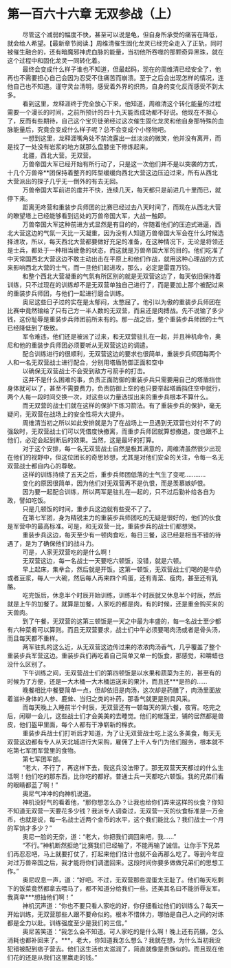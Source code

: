 <h1>第一百六十六章 无双参战（上）</h1>
<div id="content">&nbsp&nbsp&nbsp&nbsp&nbsp&nbsp&nbsp&nbsp
 尽管这个减弱的幅度不快，甚至可以说是龟，但自身所承受的痛苦在降低，就会给人希望。【最新章节阅读.】周维清催生固化龙灵已经完全走入了正轨，同时被催生融合的，还有暗魔邪神虎血脉的能量，当初他所吞噬的那颗奇异黑珠，就在这个过程中和固化龙灵一同转化着。
 <br/>&nbsp&nbsp&nbsp&nbsp&nbsp&nbsp&nbsp&nbsp
 最终会变成什么样子谁也不知道，但最起码，现在的周维清已经安全了，他再也不需要担心自己会因为忍受不住痛苦而崩溃。至于之后会出现怎样的情况，连他自己也不知道。谨守灵台清明，感受着外界的炽热，自身的变化反而感受不到太多。
 <br/>&nbsp&nbsp&nbsp&nbsp&nbsp&nbsp&nbsp&nbsp
 看到这里，龙释涯终于完全放心下来，他知道，周维清这个转化能量的过程需要一个漫长的时间，之前所预计的四十九天能否成功都不好说。他现在不担心了，反而有些期待，自己这个宝贝徒弟经过这次催生固化龙灵和他自身那特殊的血脉能量后，究竟会变成什么样子呢？总不会变成个小怪物吧。
 <br/>&nbsp&nbsp&nbsp&nbsp&nbsp&nbsp&nbsp&nbsp
 一想到这里，龙释涯嘴角处不禁流露出一丝淡淡的微笑，他并没有离开，而是找了一处没有岩浆的地方就那么盘膝坐下修炼起来。
 <br/>&nbsp&nbsp&nbsp&nbsp&nbsp&nbsp&nbsp&nbsp
 北疆，西北大营。无双营。
 <br/>&nbsp&nbsp&nbsp&nbsp&nbsp&nbsp&nbsp&nbsp
 万兽帝国大军已经开始有所行动了，只是这一次他们并不是以突袭的方式，十几个万兽帝**团保持着整齐的阵型缓缓向西北大营这边压迫过来，所有从西北大营派出的探子几乎无一倒外的有去无回。
 <br/>&nbsp&nbsp&nbsp&nbsp&nbsp&nbsp&nbsp&nbsp
 万兽帝国大军前进的度并不快，连续几天，每天都只是前进几十里而已，就停下来。
 <br/>&nbsp&nbsp&nbsp&nbsp&nbsp&nbsp&nbsp&nbsp
 距离无咚营和重装步兵师团的比赛已经过去八天时间了，而现在从西北大营的瞭望塔上已经能够看到远处的万兽帝国大军，大战一触即。
 <br/>&nbsp&nbsp&nbsp&nbsp&nbsp&nbsp&nbsp&nbsp
 万兽帝国大军这种前进方式显然是有目的的，伴随着他们的压迫式进逼，西北大营这边的气氛一天比一天凝重，因为没有人知道万兽帝国大军会在什么时候选择进攻，所以，每天西北大营都要做好充足的准备，在这种情况下，无论是将领还是士兵，都处于一种相当疲惫的状态，而这就是万兽帝国大军的目的。他们吃准了中天常国西北大营这边不敢主动出击在平原上和他们作战，就用这种心理战的方式来影响西北大营的士气，而一旦他们起进攻，那么，必定是雷霆万钧。
 <br/>&nbsp&nbsp&nbsp&nbsp&nbsp&nbsp&nbsp&nbsp
 和整个西北大营凝重的气氛有所区别的就是无双营这边了，每天依旧保持着训练，只不过现在的训练却不是无双营单独自己进行了，而是要加上那个被配过来的重装步兵师团，与他们一起进行磨合训练。
 <br/>&nbsp&nbsp&nbsp&nbsp&nbsp&nbsp&nbsp&nbsp
 奥尼这些日子过的实在是太郁闷，太憋屈了。他引以为傲的重装步兵师团在比赛中竟然输给了只有己方一半人数的无双营，而且还是肉搏战。先不说输了多少钱，这份耻辱是重装步兵师团前所未有的。那一战之后，整个重装步兵师团的士气已经降低到了极致。
 <br/>&nbsp&nbsp&nbsp&nbsp&nbsp&nbsp&nbsp&nbsp
 军令难违，他们还是被派了过来，和无双营驻扎在一起，并且神机命令，奥尼和他的重装步兵师团必须要听从无双营这边的调遣。
 <br/>&nbsp&nbsp&nbsp&nbsp&nbsp&nbsp&nbsp&nbsp
 配合训练进行的很顺利，无双营这边的要求也很简单，重装步兵师团每两个人和一名无双营战士进行配合，分别用塔盾防御正面和空中
 <br/>&nbsp&nbsp&nbsp&nbsp&nbsp&nbsp&nbsp&nbsp
 以确保无双营战士不会受到敌方弓箭手的打击。
 <br/>&nbsp&nbsp&nbsp&nbsp&nbsp&nbsp&nbsp&nbsp
 这并不是什么困难的事，负责正面防御的重装步兵只需要用自己的塔盾挡住身体就可以了，甚至不需要费力，负责防御上空的也只要举起塔盾挡住空中就行，两个人每一段时间交换一次，对这些以力量选拔出来的重步兵根本不算什么。
 <br/>&nbsp&nbsp&nbsp&nbsp&nbsp&nbsp&nbsp&nbsp
 而无双营的战士们就在这样的保护下练习箭法。有了重装步兵的保护，毫无疑问，无双营在战场上的安全性将大大提升。
 <br/>&nbsp&nbsp&nbsp&nbsp&nbsp&nbsp&nbsp&nbsp
 周维清当初之所以如此安排就是为了在战场上一旦遇到无双营也对付不了的强敌时，无双营战士们可以凭借度快撤离，而重步兵师团就算想撤退，度也跟不上他们，必定会起到断后的效果。当然，这是最坏的打算。
 <br/>&nbsp&nbsp&nbsp&nbsp&nbsp&nbsp&nbsp&nbsp
 对于这个安排，每一名无双营战士自然是极其满意的，周维清虽然很少出现在他们的视野中，但这位团长的奇思妙想，尤其是对他们安全的关注，令每一名无双营战士都自内心的尊敬。
 <br/>&nbsp&nbsp&nbsp&nbsp&nbsp&nbsp&nbsp&nbsp
 这样的训练持续了五天之后，重步兵师团低落的士气生了变呢…………
 <br/>&nbsp&nbsp&nbsp&nbsp&nbsp&nbsp&nbsp&nbsp
 变化的原因很简单，因为他们对无双营再不是仇恨，而是羡慕嫉妒恨。
 <br/>&nbsp&nbsp&nbsp&nbsp&nbsp&nbsp&nbsp&nbsp
 因为要一起配合训练，所以两军是驻扎在—起的，只不过后勤补给各自为政，譬如吃饭。
 <br/>&nbsp&nbsp&nbsp&nbsp&nbsp&nbsp&nbsp&nbsp
 只是几顿饭的时间，重步兵这边就有些受不了了。
 <br/>&nbsp&nbsp&nbsp&nbsp&nbsp&nbsp&nbsp&nbsp
 在第七军团，身为精锐主力的重装步兵师团吃的无疑是很好的，他们的伙食是军营中的最高标准。可是，和无双营一比，重装步兵的战士们都想哭。
 <br/>&nbsp&nbsp&nbsp&nbsp&nbsp&nbsp&nbsp&nbsp
 重装步兵这边，每天至少有一顿肉食吃，每日三餐，这已经是相当不错的待遇了，是为了确保他们的战斗力。
 <br/>&nbsp&nbsp&nbsp&nbsp&nbsp&nbsp&nbsp&nbsp
 可是，人家无双营吃的是什么啊！
 <br/>&nbsp&nbsp&nbsp&nbsp&nbsp&nbsp&nbsp&nbsp
 无双营这边，每一名战士一天要吃六顿饭，没错，就是六顿。
 <br/>&nbsp&nbsp&nbsp&nbsp&nbsp&nbsp&nbsp&nbsp
 早上起床，集丵合，然后就是开饭。这第一顿饭，无双营战士们喝的是牛奶或者豆浆，每人一大碗，然后每人再来四个鸡蛋，还有青菜、瘦肉，甚至还有乳酪。
 <br/>&nbsp&nbsp&nbsp&nbsp&nbsp&nbsp&nbsp&nbsp
 吃完饭后，休息半个时辰开始训练，训练半个时辰就又休息半个时辰，然后就是上午的加餐了。就算是加餐，人家吃的都是肉，有的时候，还是重金购买来的天兽肉。
 <br/>&nbsp&nbsp&nbsp&nbsp&nbsp&nbsp&nbsp&nbsp
 到了午餐，无双营的这第三顿饭是一天之中最为丰盛的，每一名战士至少都有六种菜肴可以算则。而且无双营要求，战士们中午必须要喝肉汤或者是骨头汤，而且每天都不重样。
 <br/>&nbsp&nbsp&nbsp&nbsp&nbsp&nbsp&nbsp&nbsp
 两军驻扎的这么近，从无双营这边传过来的浓浓肉汤香气，几乎覆盖了整个重装步兵军营这边。重装步兵们再吃着自己简单又单一的饭食，那感觉，和嚼蜡也没什么区别了。
 <br/>&nbsp&nbsp&nbsp&nbsp&nbsp&nbsp&nbsp&nbsp
 下午训练之间，无双营战士们的第四顿饭是以水果和蔬菜为主的，甚至有的时候为了方便，还是一大木桶一大木桶运送来的果汁，而且还***是热的……
 <br/>&nbsp&nbsp&nbsp&nbsp&nbsp&nbsp&nbsp&nbsp
 晚餐相比中餐要简单一点，但却依旧是肉汤，这次却是药膳了，肉汤里面放着滋补身体的人参、鹿耸、当归之类的补药，那香气就更是别具风采。
 <br/>&nbsp&nbsp&nbsp&nbsp&nbsp&nbsp&nbsp&nbsp
 而每天晚上入睡前半个时辰，无双营还有一顿每天的第六餐，夜宵。吃完之后，闲聊一会儿，这些战士们才会美美的去睡觉。他们的帐篷里，铺的居然都是兽皮，他们盔甲里面，每个人都有干净崭新的棉衣。
 <br/>&nbsp&nbsp&nbsp&nbsp&nbsp&nbsp&nbsp&nbsp
 重装步兵战士们打听后才知道，为了让无双营战士吃上这么多美食，每天无双营这边都有专人从天北城进行大采购，雇佣了上千人专门为他们服务，根本就不吃第七军团军营里的食物。
 <br/>&nbsp&nbsp&nbsp&nbsp&nbsp&nbsp&nbsp&nbsp
 第七军团军部。
 <br/>&nbsp&nbsp&nbsp&nbsp&nbsp&nbsp&nbsp&nbsp
 “老大，不行了，再这样下去，我这兵没法带了。那无双营天天都过的什么生活啊！他们吃的那东西，比你吃的都好。普通士兵一天都吃六顿饭。我的兄弟们看的眼睛都蓝了啊！”
 <br/>&nbsp&nbsp&nbsp&nbsp&nbsp&nbsp&nbsp&nbsp
 奥尼气冲冲的向神机说道。
 <br/>&nbsp&nbsp&nbsp&nbsp&nbsp&nbsp&nbsp&nbsp
 神机没好气的看着他，“那你想怎么办？让我也给你们弄来这样的伙食？你知不知道无双营一天要花多少钱？我派专人调查过，无双营一天的伙食标准是一万金币，也就是说，每一名战士近两个金币的水平，这个我们能比么？我们战士一个月的军饷才多少？”
 <br/>&nbsp&nbsp&nbsp&nbsp&nbsp&nbsp&nbsp&nbsp
 奥尼一脸的无奈，道：“老大，你把我们调回来吧，我……”
 <br/>&nbsp&nbsp&nbsp&nbsp&nbsp&nbsp&nbsp&nbsp
 “不行。”神机断然拒绝“比赛我们已经输了，不能再输了诚信。让你手下兄弟们再忍忍吧，马上就要打仗了，打起来他们估计也就不会再那么吃了。等到今年应对过万兽帝国之后，我才能将你们调遣回来。这段时间你要多做做兄弟们的思想工作。”
 <br/>&nbsp&nbsp&nbsp&nbsp&nbsp&nbsp&nbsp&nbsp
 奥尼叹息一声，道：“好吧。不过，无双营那些混蛋太无耻了。他们每天吃剩下的饭菜竟然都拿去喂马了，都不知道分给我们一些。还美其名曰不能折辱友军。我真丵***想抽他们啊！”
 <br/>&nbsp&nbsp&nbsp&nbsp&nbsp&nbsp&nbsp&nbsp
 神机沉声道：“你也不要只看人家吃的好，你仔细看过他们的训练么？每天一开始训练，无双营那些人跟不要命似的。根本不惜体力，哪怕是自己人之间的对练都是全力以赴。训练强度至少是我们的三信。”
 <br/>&nbsp&nbsp&nbsp&nbsp&nbsp&nbsp&nbsp&nbsp
 奥尼苦笑道：“我怎么会不知道。可人家吃的是什么啊！晚上还有药膳，怎么消耗也都补回来了。***，老大，你知道我怎么想么？我就在想，为什么当初我没犯错被配到痞子营去。他们这生活也太滋润了，简直就像是贵族似的。而且现在他们花的还是从我们这里赢走的钱。”
 <br/>&nbsp&nbsp&nbsp&nbsp&nbsp&nbsp&nbsp&nbsp
 <br/>&nbsp&nbsp&nbsp&nbsp&nbsp&nbsp&nbsp&nbsp
</div>
